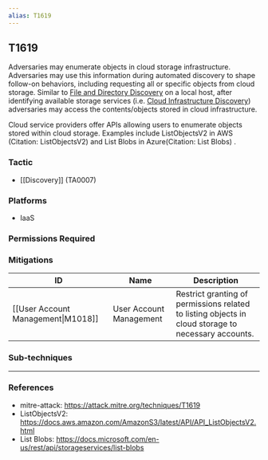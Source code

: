 ```yaml
---
alias: T1619
---
```


## T1619

Adversaries may enumerate objects in cloud storage infrastructure. Adversaries may use this information during automated discovery to shape follow-on behaviors, including requesting all or specific objects from cloud storage.  Similar to [File and Directory Discovery](https://attack.mitre.org/techniques/T1083) on a local host, after identifying available storage services (i.e. [Cloud Infrastructure Discovery](https://attack.mitre.org/techniques/T1580)) adversaries may access the contents/objects stored in cloud infrastructure.

Cloud service providers offer APIs allowing users to enumerate objects stored within cloud storage. Examples include ListObjectsV2 in AWS (Citation: ListObjectsV2) and List Blobs in Azure(Citation: List Blobs) .


### Tactic
- [[Discovery]] (TA0007)

### Platforms
- IaaS

### Permissions Required

### Mitigations

| ID | Name | Description |
| --- | --- | --- |
| [[User Account Management\|M1018]] | User Account Management | Restrict granting of permissions related to listing objects in cloud storage to necessary accounts. |

### Sub-techniques


---
### References

- mitre-attack: https://attack.mitre.org/techniques/T1619
- ListObjectsV2: https://docs.aws.amazon.com/AmazonS3/latest/API/API_ListObjectsV2.html
- List Blobs: https://docs.microsoft.com/en-us/rest/api/storageservices/list-blobs
